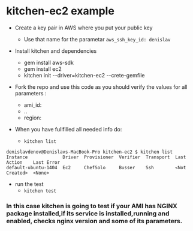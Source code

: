# kitchen-ec2 example 

- Create a key pair in AWS where you put your public key
  - Use that name for the parametar `aws_ssh_key_id: denislav`

- Install kitchen and dependencies
  -  gem install aws-sdk
  -  gem install ec2
  -  kitchen init --driver=kitchen-ec2 --crete-gemfile
  
- Fork the repo and use this code as you should verify the values for all parameters :
  - ami_id:
  - ..
  - region:

- When you have fullfilled all needed info do:
  -  `kitchen list`

```
denislavdenov@Denislavs-MacBook-Pro kitchen-ec2 $ kitchen list
Instance             Driver  Provisioner  Verifier  Transport  Last Action    Last Error
default-ubuntu-1404  Ec2     ChefSolo     Busser    Ssh        <Not Created>  <None>
```

- run the test
  - `kitchen test`

### In this case kitchen is going to test if your AMI has NGINX package installed,if its service is installed,running and enabled, checks nginx version and some of its parameters.
